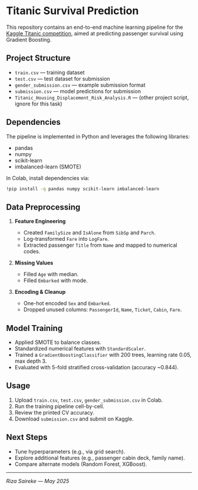 # Titanic Survival Prediction

This repository contains an end-to-end machine learning pipeline for the [Kaggle Titanic competition](https://www.kaggle.com/c/titanic), aimed at predicting passenger survival using Gradient Boosting.

## Project Structure

* `train.csv` — training dataset
* `test.csv` — test dataset for submission
* `gender_submission.csv` — example submission format
* `submission.csv` — model predictions for submission
* `Titanic_Housing_Displacement_Risk_Analysis.R` — (other project script, ignore for this task)

## Dependencies

The pipeline is implemented in Python and leverages the following libraries:

* pandas
* numpy
* scikit-learn
* imbalanced-learn (SMOTE)

In Colab, install dependencies via:

```bash
!pip install -q pandas numpy scikit-learn imbalanced-learn
```

## Data Preprocessing

1. **Feature Engineering**

   * Created `FamilySize` and `IsAlone` from `SibSp` and `Parch`.
   * Log-transformed `Fare` into `LogFare`.
   * Extracted passenger `Title` from `Name` and mapped to numerical codes.
2. **Missing Values**

   * Filled `Age` with median.
   * Filled `Embarked` with mode.
3. **Encoding & Cleanup**

   * One-hot encoded `Sex` and `Embarked`.
   * Dropped unused columns: `PassengerId`, `Name`, `Ticket`, `Cabin`, `Fare`.

## Model Training

* Applied SMOTE to balance classes.
* Standardized numerical features with `StandardScaler`.
* Trained a `GradientBoostingClassifier` with 200 trees, learning rate 0.05, max depth 3.
* Evaluated with 5-fold stratified cross-validation (accuracy \~0.844).

## Usage

1. Upload `train.csv`, `test.csv`, `gender_submission.csv` in Colab.
2. Run the training pipeline cell-by-cell.
3. Review the printed CV accuracy.
4. Download `submission.csv` and submit on Kaggle.

## Next Steps

* Tune hyperparameters (e.g., via grid search).
* Explore additional features (e.g., passenger cabin deck, family name).
* Compare alternate models (Random Forest, XGBoost).

---

*Riza Saireke — May 2025*
